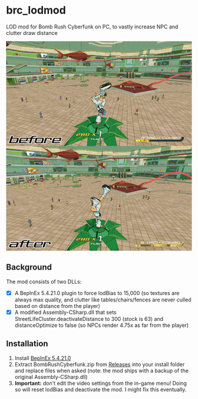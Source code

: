 # brc_lodmod
LOD mod for Bomb Rush Cyberfunk on PC, to vastly increase NPC and clutter draw distance

<img src=https://raw.githubusercontent.com/mackieks/brc-lodmod/refs/heads/main/lodmod.jpg>

## Background
The mod consists of two DLLs:
- [x] A BepInEx 5.4.21.0 plugin to force lodBias to 15,000 (so textures are always max quality, and clutter like tables/chairs/fences are never culled based on distance from the player)
- [x] A modified Assembly-CSharp.dll that sets StreetLifeCluster.deactivateDistance to 300 (stock is 63) and distanceOptimize to false (so NPCs render 4.75x as far from the player)

## Installation

1. Install [BepInEx 5.4.21.0](https://thunderstore.io/c/bomb-rush-cyberfunk/p/BepInEx/BepInExPack/)
2. Extract BombRushCyberfunk.zip from [Releases](https://github.com/mackieks/brc-lodmod/releases) into your install folder and replace files when asked (note: the mod ships with a backup of the original Assembly-CSharp.dll)
4. **Important:** don't edit the video settings from the in-game menu! Doing so will reset lodBias and deactivate the mod. I might fix this eventually.
